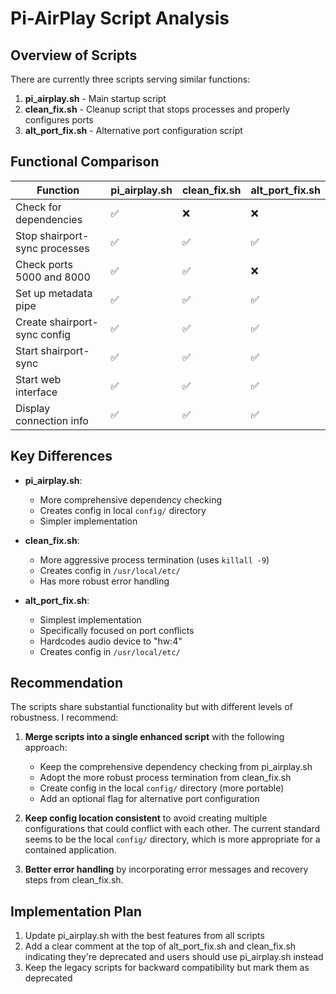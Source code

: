 # Pi-AirPlay Script Analysis

## Overview of Scripts

There are currently three scripts serving similar functions:

1. **pi_airplay.sh** - Main startup script
2. **clean_fix.sh** - Cleanup script that stops processes and properly configures ports
3. **alt_port_fix.sh** - Alternative port configuration script

## Functional Comparison

| Function | pi_airplay.sh | clean_fix.sh | alt_port_fix.sh |
|----------|--------------|--------------|----------------|
| Check for dependencies | ✅ | ❌ | ❌ |
| Stop shairport-sync processes | ✅ | ✅ | ✅ |
| Check ports 5000 and 8000 | ✅ | ✅ | ❌ |
| Set up metadata pipe | ✅ | ✅ | ✅ |
| Create shairport-sync config | ✅ | ✅ | ✅ |
| Start shairport-sync | ✅ | ✅ | ✅ |
| Start web interface | ✅ | ✅ | ✅ |
| Display connection info | ✅ | ✅ | ✅ |

## Key Differences

- **pi_airplay.sh**: 
  - More comprehensive dependency checking
  - Creates config in local `config/` directory
  - Simpler implementation

- **clean_fix.sh**:
  - More aggressive process termination (uses `killall -9`)
  - Creates config in `/usr/local/etc/`
  - Has more robust error handling

- **alt_port_fix.sh**:
  - Simplest implementation
  - Specifically focused on port conflicts
  - Hardcodes audio device to "hw:4"
  - Creates config in `/usr/local/etc/`

## Recommendation

The scripts share substantial functionality but with different levels of robustness. I recommend:

1. **Merge scripts into a single enhanced script** with the following approach:
   - Keep the comprehensive dependency checking from pi_airplay.sh
   - Adopt the more robust process termination from clean_fix.sh
   - Create config in the local `config/` directory (more portable)
   - Add an optional flag for alternative port configuration
   
2. **Keep config location consistent** to avoid creating multiple configurations that could conflict with each other. The current standard seems to be the local `config/` directory, which is more appropriate for a contained application.

3. **Better error handling** by incorporating error messages and recovery steps from clean_fix.sh.

## Implementation Plan

1. Update pi_airplay.sh with the best features from all scripts
2. Add a clear comment at the top of alt_port_fix.sh and clean_fix.sh indicating they're deprecated and users should use pi_airplay.sh instead
3. Keep the legacy scripts for backward compatibility but mark them as deprecated